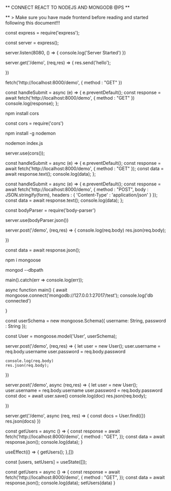 
** CONNECT REACT TO NODEJS AND MONGODB @PS **

** > Make sure you have made frontend before reading and started following this document!!!

<!-- ! Commands after first making the node server folder -->

<!-- * npm init -y -->

<!-- ? make one new file -- index.js -->

<!-- * npm install express -->

<!-- ? Code -->

const express = require('express');
<!-- imports express js  -->

<!-- ? Make a server now inside index.js -->

<!-- ? Code -->

const server = express();
<!-- initializes express and makes a server -->

<!-- ? Make one listening event, and give it two parameters, first one is -- port number and second one is the function -->

server.listen(8080, () => {
    console.log('Server Started')
})

<!-- ? Write a method on the server, that it .get -->

server.get('/demo', (req,res) => {
    res.send('hello');
    
})

<!-- * here you do get request from the server, for the frontend, which has path -- as its first parameter, and then a callback function, that consist the req as request and res as response -->

<!-- * and then you use res.send() for sending response to the frontend -->
<!-- ! to see the output go to -- http://localhost:8000/demo -->


<!-- ? go to the frontend page and go to the handleSubmit function of the form -->

<!-- * write a fetch() method for fetching the response -->

fetch('http://localhost:8000/demo', {
      method : "GET"
    })

<!-- * take url of the server as the first parameter, and then the method object as the second parameter, in which you specify the method : "GET" for the same server.get() method in the server's index.js -->

<!-- ? store the code inside the variable named as response, and then add async for the (e) because you are awaitng the response, and also add await for the fetch method -->

const handleSubmit = async (e) => {
    e.preventDefault();
    const response = await fetch('http://localhost:8000/demo', {
      method : "GET"
    })
    console.log(response);
  };


<!-- ! now you are going to face an error, that is -- access to fetch has been blocked by cors policy -->

<!-- * To overcome this --  -->
<!-- ? Go the the server's index.js, then add a cors variable, but before that --  -->

npm install cors

<!-- ? then add cors variable for the port  -->

const cors = require('cors')


<!-- ! here, while updating your code, you continuously have to restart the server by killing the node terminal and restarting it, to avoid this, use nodemon -->

npm install -g nodemon

<!-- ? after this, just kill the node terminal of the server and start it with --  -->

nodemon index.js

<!-- ? after this, you have to use that cors since it is still showing the error -->

<!-- ? go to the index.js of server and USE the cors there  -->

server.use(cors());
 
<!-- ! .use() is the middleware -- middleware is between the server and the frontend -->

<!-- ? now there in the terminal, you are seeing response now, but you are still unable to see that hello, to see that --  -->

<!-- * go to the forms handleSubmit function and --  -->

const handleSubmit = async (e) => {
    e.preventDefault();
    const response = await fetch('http://localhost:8000/demo', {
      method : "GET"
    });
    <!-- ! ----------------------------------- -->
    const data = await response.text();
    <!-- ! ----------------------------------- -->
    console.log(data);
  };

<!-- ! Now we have to change the 'GET' method with 'POST' method because by get method everything that you send to the server can be seen in the url, so instead of get method we can use post method -->

<!-- * for replacing post with get --  -->
<!-- * go to handleSubmit event of the frontend and change 'GET' with 'POST' then go to index.js of server and change server.get to server.post -->

<!-- ! Now you have to send the actual data of the form through the body of post method, and also you have to specify headers -->

const handleSubmit = async (e) => {
    e.preventDefault();
    const response = await fetch('http://localhost:8000/demo', {
      method : "POST",
      <!-- ! -------------------------------------- -->
      body : JSON.stringify(form),
      headers : {
        'Content-Type' : 'application/json'
      }
      <!-- ! -------------------------------------- -->
    });
    const data = await response.text();
    console.log(data);
  };


<!-- ? Now go to the server.post() in server's index.js and then console.log(req.body) but --  -->
<!-- * you will see the undefined in the server bcz you have to parse the data of the request first  -->

<!-- * to do that make one more middleware named as bodyParser -->
const bodyParser = require('body-parser')

<!-- ? then use that middleware as --    -->
server.use(bodyParser.json())
<!-- * there are two methods for parsing the data from bodyparser -- one is .json and other one is url encoded, so now we want the data in the form of json thats why we can take .json -->


<!-- ! use json instead of .send() for sending the response -->

<!-- ? so now we are sending req.body() in the response to the 'POST' request -->
server.post('/demo', (req,res) => {
    console.log(req.body)
    res.json(req.body);
    
})


<!-- ! also change the text() method as a json method in the data variable in frontend handleSubmit function -->
const data = await response.json();


<!-- ! Now we have completed complete connection of node and react -->
<!-- ? now we are going for the database part -->

<!-- * go to mongoose documentation quick start guide -->

<!-- ? first command in terminal of the server  -->
npm i mongoose

<!-- * then you have to import mongoose in index.js of the server -->


<!-- ! Now you have to make a new folder named as 'database' and then open it inside the ternminal and initialize it by typing --  -->

mongod --dbpath

<!-- ! keep it running -->

<!-- ? now you have to connect it to your application by connecting it with mongoose -->

<!-- ? copy the connection code from the documentation of the mongoose and paste it inside the index.js file of the server -->


main().catch(err => console.log(err));

async function main() {
  await mongoose.connect('mongodb://127.0.0.1:27017/test');
  console.log('db connected')

}

<!-- * now you can see in the server terminal that 'db connected' message -->


<!-- ! Now you can make a schema inside the index.js of the server -- the code as follows -  -->

const userSchema = new mongoose.Schema({
    username: String,
    password : String
  });

  <!-- * here you can customize the name of the schema and inside properties and its data types -->

  <!-- ! Now make a model inside index.js --  -->
const User = mongoose.model('User', userSchema);

<!-- ! Now store that data inside the database -->

<!-- ? go to the post request of the server -- inside index.js -->

server.post('/demo', (req,res) => {
    let user = new User();
    user.username = req.body.username
    user.password = req.body.password

    console.log(req.body)
    res.json(req.body);
    
})
<!-- * make one new variable and created new User() object -->

server.post('/demo', async (req,res) => {
    let user = new User();
    user.username = req.body.username
    user.password = req.body.password
    const doc = await user.save()
    console.log(doc)
    res.json(req.body);
    
})

<!-- * also make one variable named as doc and save the user info inside it and log it so that we can see -->

<!-- ! Now go to the mongodb compass and make one new connection on the same port on which mongodb server is running of this app -->


<!-- ! CRUD Operations -->

<!-- ? Create operation -- by post request -->


<!-- ! now go to the server's index.js -->
<!-- * make one get request there for getting the submitted data -->
server.get('/demo', async (req, res) => {
    const docs = User.find({})
    res.json(docs)
})

<!-- ? Now go to the frontend as we want to display our data in the form of list in react -->

<!-- ! go to the react, make one function named as 'getUsers' and make a 'GET' request inside it, all other things are same as the 'POST' request but you can ignore body and header now -->

const getUsers = async () => {
    const response = await fetch('http://localhost:8000/demo', {
      method : "GET",
    });
    const data = await response.json();
    console.log(data);
}

<!-- * then to call this function put it into useEffect() -->
useEffect(() => {
    getUsers();
},[])

<!-- ! for getting the data set and update everytime -->
<!-- * you can make a new state variable as users -->

const [users, setUsers] = useState([]);

<!-- * and then you can set the data from the get request to the setUsers -->

const getUsers = async () => {
    const response = await fetch('http://localhost:8000/demo', {
      method : "GET",
    });
    const data = await response.json();
    console.log(data);
    setUsers(data)
}

